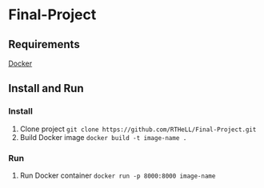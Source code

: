 # Final-Project
Requirements
-------------------------
[Docker](https://www.docker.com/ "Download and install latest version")


Install and Run
-------------------------
### Install
1. Clone project `git clone https://github.com/RTHeLL/Final-Project.git`
2. Build Docker image `docker build -t image-name .`
### Run
1. Run Docker container `docker run -p 8000:8000 image-name`
